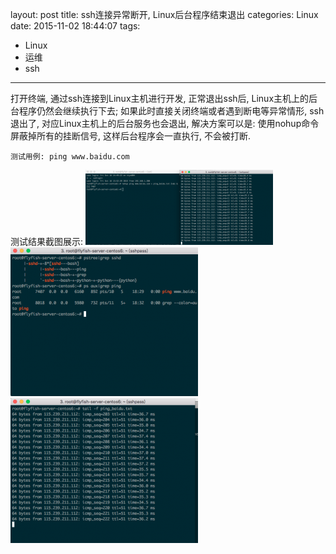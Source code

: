 layout: post
title: ssh连接异常断开, Linux后台程序结束退出
categories: Linux
date: 2015-11-02 18:44:07
tags:
- Linux
- 运维
- ssh
---

打开终端, 通过ssh连接到Linux主机进行开发, 正常退出ssh后, Linux主机上的后台程序仍然会继续执行下去; 如果此时直接关闭终端或者遇到断电等异常情形, ssh退出了, 对应Linux主机上的后台服务也会退出, 解决方案可以是: 使用nohup命令屏蔽掉所有的挂断信号, 这样后台程序会一直执行, 不会被打断.

    测试用例: ping www.baidu.com

测试结果截图展示:
![ssh_problem_01](https://github.com/cls1991/MyBlog/raw/master/img/ssh_problem_01.png)
![ssh_problem_02](https://github.com/cls1991/MyBlog/raw/master/img/ssh_problem_02.png)
![ssh_p:roblem_03](https://github.com/cls1991/MyBlog/raw/master/img/ssh_problem_03.png)
